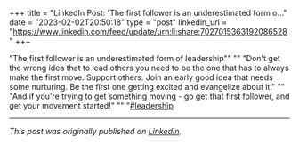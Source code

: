 +++
title = "LinkedIn Post: 'The first follower is an underestimated form o..."
date = "2023-02-02T20:50:18"
type = "post"
linkedin_url = "https://www.linkedin.com/feed/update/urn:li:share:7027015363192086528"
+++

"The first follower is an underestimated form of leadership""
""
"Don't get the wrong idea that to lead others you need to be the one that has to always make the first move. Support others. Join an early good idea that needs some nurturing. Be the first one getting excited and evangelize about it."
""
"And if you're trying to get something moving - go get that first follower, and get your movement started!"
""
"[#leadership](https://www.linkedin.com/feed/hashtag/leadership)

---

*This post was originally published on [LinkedIn](https://www.linkedin.com/in/adrianmoreno/recent-activity/all/).*